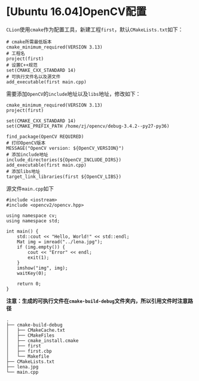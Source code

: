 
# [Ubuntu 16.04]OpenCV配置

`CLion`使用`cmake`作为配置工具，新建工程`first`，默认`CMakeLists.txt`如下：

    # cmake所需最低版本
    cmake_minimum_required(VERSION 3.13)
    # 工程名
    project(first)
    # 设置C++规范
    set(CMAKE_CXX_STANDARD 14)
    # 可执行文件名以及源文件
    add_executable(first main.cpp)

需要添加`OpenCV`的`include`地址以及`libs`地址，修改如下：

    cmake_minimum_required(VERSION 3.13)
    project(first)

    set(CMAKE_CXX_STANDARD 14)
    set(CMAKE_PREFIX_PATH /home/zj/opencv/debug-3.4.2--py27-py36)

    find_package(OpenCV REQUIRED)
    # 打印OpenCV版本
    MESSAGE("OpenCV version: ${OpenCV_VERSION}")
    # 添加include地址
    include_directories(${OpenCV_INCLUDE_DIRS})
    add_executable(first main.cpp)
    # 添加libs地址
    target_link_libraries(first ${OpenCV_LIBS})

源文件`main.cpp`如下

    #include <iostream>
    #include <opencv2/opencv.hpp>

    using namespace cv;
    using namespace std;

    int main() {
        std::cout << "Hello, World!" << std::endl;
        Mat img = imread("../lena.jpg");
        if (img.empty()) {
            cout << "Error" << endl;
            exit(1);
        }
        imshow("img", img);
        waitKey(0);

        return 0;
    }

**注意：生成的可执行文件在`cmake-build-debug`文件夹内，所以引用文件时注意路径**

    .
    ├── cmake-build-debug
    │   ├── CMakeCache.txt
    │   ├── CMakeFiles
    │   ├── cmake_install.cmake
    │   ├── first
    │   ├── first.cbp
    │   └── Makefile
    ├── CMakeLists.txt
    ├── lena.jpg
    └── main.cpp